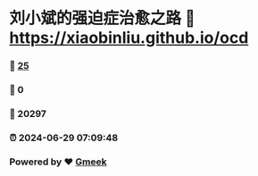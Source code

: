 # 刘小斌的强迫症治愈之路 :link: https://xiaobinliu.github.io/ocd 
### :page_facing_up: [25](https://xiaobinliu.github.io/ocd/tag.html) 
### :speech_balloon: 0 
### :hibiscus: 20297 
### :alarm_clock: 2024-06-29 07:09:48 
### Powered by :heart: [Gmeek](https://github.com/xiaobinliu/Gmeek)
